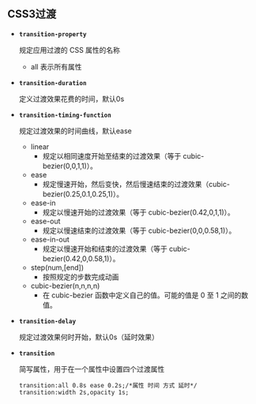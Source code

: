 ## CSS3过渡

- **`transition-property`**

    规定应用过渡的 CSS 属性的名称
    - all   表示所有属性
- **`transition-duration`**

    定义过渡效果花费的时间，默认0s
- **`transition-timing-function`**

    规定过渡效果的时间曲线，默认ease
    - linear
        - 规定以相同速度开始至结束的过渡效果（等于 cubic-bezier(0,0,1,1)）。
    - ease
        - 规定慢速开始，然后变快，然后慢速结束的过渡效果（cubic-bezier(0.25,0.1,0.25,1)）。
    - ease-in
        - 规定以慢速开始的过渡效果（等于 cubic-bezier(0.42,0,1,1)）。
    - ease-out
        - 规定以慢速结束的过渡效果（等于 cubic-bezier(0,0,0.58,1)）。
    - ease-in-out
        - 规定以慢速开始和结束的过渡效果（等于 cubic-bezier(0.42,0,0.58,1)）。
    - step(num,[end])
        - 按照规定的步数完成动画
    - cubic-bezier(n,n,n,n)
        - 在 cubic-bezier 函数中定义自己的值。可能的值是 0 至 1 之间的数值。
- **`transition-delay`**

    规定过渡效果何时开始，默认0s（延时效果）
- **`transition`**

    简写属性，用于在一个属性中设置四个过渡属性
    ```
    transition:all 0.8s ease 0.2s;/*属性 时间 方式 延时*/
    transition:width 2s,opacity 1s;
    ```
